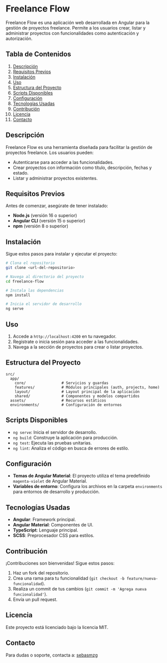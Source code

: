 # Freelance Flow

Freelance Flow es una aplicación web desarrollada en Angular para la gestión de proyectos freelance. Permite a los usuarios crear, listar y administrar proyectos con funcionalidades como autenticación y autorización.

## Tabla de Contenidos
1. [Descripción](#descripción)
2. [Requisitos Previos](#requisitos-previos)
3. [Instalación](#instalación)
4. [Uso](#uso)
5. [Estructura del Proyecto](#estructura-del-proyecto)
6. [Scripts Disponibles](#scripts-disponibles)
7. [Configuración](#configuración)
8. [Tecnologías Usadas](#tecnologías-usadas)
9. [Contribución](#contribución)
10. [Licencia](#licencia)
11. [Contacto](#contacto)

## Descripción
Freelance Flow es una herramienta diseñada para facilitar la gestión de proyectos freelance. Los usuarios pueden:
- Autenticarse para acceder a las funcionalidades.
- Crear proyectos con información como título, descripción, fechas y estado.
- Listar y administrar proyectos existentes.

## Requisitos Previos
Antes de comenzar, asegúrate de tener instalado:
- **Node.js** (versión 16 o superior)
- **Angular CLI** (versión 15 o superior)
- **npm** (versión 8 o superior)

## Instalación
Sigue estos pasos para instalar y ejecutar el proyecto:

```bash
# Clona el repositorio
git clone <url-del-repositorio>

# Navega al directorio del proyecto
cd freelance-flow

# Instala las dependencias
npm install

# Inicia el servidor de desarrollo
ng serve
```

## Uso
1. Accede a `http://localhost:4200` en tu navegador.
2. Regístrate o inicia sesión para acceder a las funcionalidades.
3. Navega a la sección de proyectos para crear o listar proyectos.

## Estructura del Proyecto
```plaintext
src/
  app/
    core/                # Servicios y guardas
    features/            # Módulos principales (auth, projects, home)
    layout/              # Layout principal de la aplicación
    shared/              # Componentes y modelos compartidos
  assets/                # Recursos estáticos
  environments/          # Configuración de entornos
```

## Scripts Disponibles
- `ng serve`: Inicia el servidor de desarrollo.
- `ng build`: Construye la aplicación para producción.
- `ng test`: Ejecuta las pruebas unitarias.
- `ng lint`: Analiza el código en busca de errores de estilo.

## Configuración
- **Temas de Angular Material**: El proyecto utiliza el tema predefinido `magenta-violet` de Angular Material.
- **Variables de entorno**: Configura los archivos en la carpeta `environments` para entornos de desarrollo y producción.

## Tecnologías Usadas
- **Angular**: Framework principal.
- **Angular Material**: Componentes de UI.
- **TypeScript**: Lenguaje principal.
- **SCSS**: Preprocesador CSS para estilos.

## Contribución
¡Contribuciones son bienvenidas! Sigue estos pasos:
1. Haz un fork del repositorio.
2. Crea una rama para tu funcionalidad (`git checkout -b feature/nueva-funcionalidad`).
3. Realiza un commit de tus cambios (`git commit -m 'Agrega nueva funcionalidad'`).
4. Envía un pull request.

## Licencia
Este proyecto está licenciado bajo la licencia MIT.

## Contacto
Para dudas o soporte, contacta a: [sebasmzg](https://github.com/sebasmzg)
